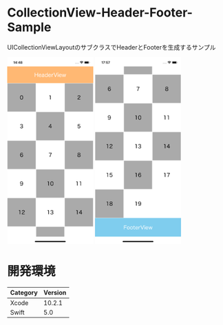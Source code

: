 # CollectionView-Header-Footer-Sample
UICollectionViewLayoutのサブクラスでHeaderとFooterを生成するサンプル

<img src="https://raw.githubusercontent.com/ddd503/Image-Resource/master/collectionView-customLayout-header.png" width="200"> <img src="https://raw.githubusercontent.com/ddd503/Image-Resource/master/collectionView-customLayout-footer.png" width="200">
# 開発環境
|Category | Version |
|:-----------|:------------|
| Xcode | 10.2.1 |
| Swift | 5.0 |

